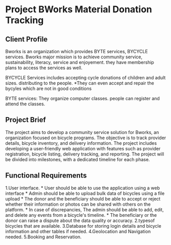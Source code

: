 # Project BWorks Material Donation Tracking

## Client Profile

Bworks is an organization which provides BYTE services, BYCYCLE services. Bworks major mission is to achieve community service, sustainability, literacy, service and enjoyement.
they have membership plans to access the services as well.

BYCYCLE Services includes accepting cycle donations of children and adult sizes.
distributing to the people.
*They can even accept and repair the bycyles which are not in good conditions

BYTE services:
They organize computer classes. people can register and attend the classes.

## Project Brief

The project aims to develop a community service solution for Bworks, an organization focused on bicycle programs. The objective is to track provider details, bicycle inventory, and delivery information. The project includes developing a user-friendly web application with features such as provider registration, bicycle listing, delivery tracking, and reporting. The project will be divided into milestones, with a dedicated timeline for each phase.

## Functional Requirements

1.User interface.
    * User should be able to use the application using a web interface
    * Admin should be able to upload bulk data of bicycles using a file upload
    * The donor and the beneficiary should be able to accept or reject whether their information or photos can be shared with others on the platform.
    * In case of discrepancies, The admin should be able to add, edit, and delete any events from a bicycle's timeline.
    * The beneficiary or the donor can raise a dispute about the data quality or accuracy.
2.typesof bicycles that are available.
3.Database for storing login details and bicycle information and other tables if needed.
4.Geolocation and Navigation needed.
5.Booking and Reservation.